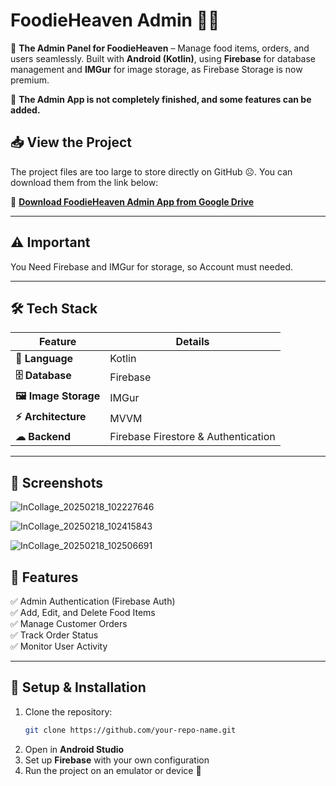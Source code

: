 # **FoodieHeaven Admin 🍔🍕**  

🚀 **The Admin Panel for FoodieHeaven** – Manage food items, orders, and users seamlessly. Built with **Android (Kotlin)**, using **Firebase** for database management and **IMGur** for image storage, as Firebase Storage is now premium.

🔹 **The Admin App is not completely finished, and some features can be added.**

## 📥 **View the Project**  
The project files are too large to store directly on GitHub ☹️. You can download them from the link below:  

🔗 **[Download FoodieHeaven Admin App from Google Drive](https://drive.google.com/file/d/1qAOdZlpeTMV6TWBkutgbNtPYUVk9siys/view?usp=sharing)**  

---

## ⚠️ **Important**  
You Need Firebase and IMGur for storage, so Account must needed.

---

## 🛠 **Tech Stack**  
| Feature   | Details |
|-----------|---------|
| **📌 Language** | Kotlin |
| **🗄️ Database** | Firebase |
| **🖼️ Image Storage** | IMGur |
| **⚡ Architecture** | MVVM |
| **☁ Backend** | Firebase Firestore & Authentication |

---

## 📸 **Screenshots**  



![InCollage_20250218_102227646](https://github.com/user-attachments/assets/8971e327-f6ab-43b7-b121-0ebcd08c8675)
<br>  

![InCollage_20250218_102415843](https://github.com/user-attachments/assets/b0f11aba-b81a-41fb-a5b0-8a450918cd63)
<br>  

![InCollage_20250218_102506691](https://github.com/user-attachments/assets/081aea4b-8a34-409a-87d4-ee87dee7f5bb)


## 📜 **Features**  
✅ Admin Authentication (Firebase Auth)  
✅ Add, Edit, and Delete Food Items  
✅ Manage Customer Orders  
✅ Track Order Status  
✅ Monitor User Activity  

---

## 🚀 **Setup & Installation**  
1. Clone the repository:  
   ```bash
   git clone https://github.com/your-repo-name.git
   ```
2. Open in **Android Studio**  
3. Set up **Firebase** with your own configuration  
4. Run the project on an emulator or device 📱

